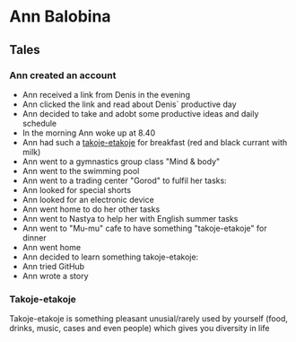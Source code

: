  # Ann Balobina
 
 ## Tales
 
 ### Ann created an account
 
 * Ann received a link from Denis in the evening
 * Ann clicked the link and read about Denis` productive day
 * Ann decided to take and adobt some productive ideas and daily schedule
 * In the morning Ann woke up at 8.40
 * Ann had such a [takoje-etakoje](takoje-etakoje) for breakfast (red and black currant with milk)
 * Ann went to a gymnastics group class "Mind & body"
 * Ann went to the swimming pool
 * Ann went to a trading center "Gorod" to fulfil her tasks:
  * Ann looked for special shorts 
  * Ann looked for an electronic device
 * Ann went home to do her other tasks
 * Ann went to Nastya to help her with English summer tasks
 * Ann went to "Mu-mu" cafe to have something "takoje-etakoje" for dinner
 * Ann went home 
 * Ann decided to learn something takoje-etakoje:
  * Ann tried GitHub
 * Ann wrote a story
 
  
  
  
  
  
  
  

### Takoje-etakoje
Takoje-etakoje is something pleasant unusial/rarely used by yourself (food, drinks, music, cases and even people)  which gives you diversity in life
